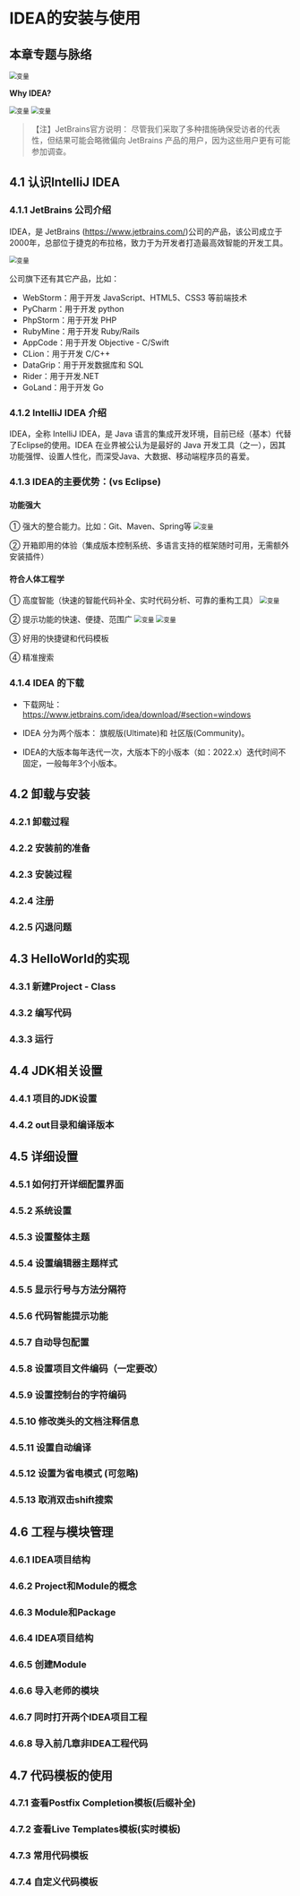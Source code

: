# IDEA的安装与使用

## 本章专题与脉络

<img src="./Figures/chapter4_outline.png" alt="变量" style="zoom:80%;" />


**Why IDEA?**

<img src="./Figures/whyIDEA1.png" alt="变量" style="zoom:80%;" />

<img src="./Figures/whyIDEA2.jpg" alt="变量" style="zoom:80%;" />

> 【注】JetBrains官方说明：
尽管我们采取了多种措施确保受访者的代表性，但结果可能会略微偏向 JetBrains 产品的用户，因为这些用户更有可能参加调查。


## 4.1 认识IntelliJ IDEA
### 4.1.1 JetBrains 公司介绍

IDEA，是 JetBrains (https://www.jetbrains.com/)公司的产品，该公司成立于2000年，总部位于捷克的布拉格，致力于为开发者打造最高效智能的开发工具。

<img src="./Figures/JetBrains.png" alt="变量" style="zoom:80%;" />

公司旗下还有其它产品，比如：
- WebStorm：用于开发 JavaScript、HTML5、CSS3 等前端技术
- PyCharm：用于开发 python
- PhpStorm：用于开发 PHP
- RubyMine：用于开发 Ruby/Rails
- AppCode：用于开发 Objective - C/Swift
- CLion：用于开发 C/C++
- DataGrip：用于开发数据库和 SQL
- Rider：用于开发.NET
- GoLand：用于开发 Go

### 4.1.2 IntelliJ IDEA 介绍

IDEA，全称 IntelliJ IDEA，是 Java 语言的集成开发环境，目前已经（基本）代替了Eclipse的使用。IDEA 在业界被公认为是最好的 Java 开发工具（之一），因其功能强悍、设置人性化，而深受Java、大数据、移动端程序员的喜爱。

### 4.1.3 IDEA的主要优势：(vs Eclipse)

#### 功能强大

① 强大的整合能力。比如：Git、Maven、Spring等
<img src="./Figures/IDEA.png" alt="变量" style="zoom:80%;" />

② 开箱即用的体验（集成版本控制系统、多语言支持的框架随时可用，无需额外安装插件）

#### 符合人体工程学

① 高度智能（快速的智能代码补全、实时代码分析、可靠的重构工具）
<img src="./Figures/IDEA1.png" alt="变量" style="zoom:80%;" />

② 提示功能的快速、便捷、范围广
<img src="./Figures/IDEA2.jpg" alt="变量" style="zoom:80%;" />
<img src="./Figures/IDEA3.png" alt="变量" style="zoom:80%;" />

③ 好用的快捷键和代码模板

④ 精准搜索


### 4.1.4 IDEA 的下载

- 下载网址： https://www.jetbrains.com/idea/download/#section=windows

- IDEA 分为两个版本： 旗舰版(Ultimate)和 社区版(Community)。

- IDEA的大版本每年迭代一次，大版本下的小版本（如：2022.x）迭代时间不固定，一般每年3个小版本。

## 4.2 卸载与安装


### 4.2.1 卸载过程


### 4.2.2 安装前的准备


### 4.2.3 安装过程


### 4.2.4 注册


### 4.2.5 闪退问题



## 4.3 HelloWorld的实现


### 4.3.1 新建Project - Class


### 4.3.2 编写代码


### 4.3.3 运行




## 4.4 JDK相关设置


### 4.4.1 项目的JDK设置


### 4.4.2 out目录和编译版本



## 4.5 详细设置


### 4.5.1 如何打开详细配置界面


### 4.5.2 系统设置


### 4.5.3 设置整体主题


### 4.5.4 设置编辑器主题样式


### 4.5.5 显示行号与方法分隔符


### 4.5.6 代码智能提示功能


### 4.5.7 自动导包配置


### 4.5.8 设置项目文件编码（一定要改）


### 4.5.9 设置控制台的字符编码


### 4.5.10 修改类头的文档注释信息


### 4.5.11 设置自动编译


### 4.5.12 设置为省电模式 (可忽略)


### 4.5.13 取消双击shift搜索



## 4.6 工程与模块管理


### 4.6.1 IDEA项目结构


### 4.6.2 Project和Module的概念


### 4.6.3 Module和Package


### 4.6.4 IDEA项目结构


### 4.6.5 创建Module


### 4.6.6 导入老师的模块


### 4.6.7 同时打开两个IDEA项目工程


### 4.6.8 导入前几章非IDEA工程代码




## 4.7 代码模板的使用


### 4.7.1 查看Postfix Completion模板(后缀补全)


### 4.7.2 查看Live Templates模板(实时模板)


### 4.7.3 常用代码模板


### 4.7.4 自定义代码模板

